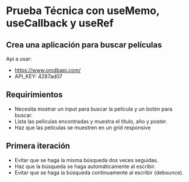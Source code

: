 # Prueba Técnica con useMemo, useCallback y useRef

## Crea una aplicación para buscar películas

Api a usar:

- https://www.omdbapi.com/
- API_KEY: 4287ad07

## Requirimientos

- Necesita mostrar un input para buscar la película y un botón para buscar.
- Lista las películas encontradas y muestra el título, año y poster.
- Haz que las películas se muestren en un grid responsive

## Primera iteración

- Evitar que se haga la misma búsqueda dos veces seguidas.
- Haz que la búsqueda se haga automáticamente al escribir.
- Evitar que se haga la búsqueda continuamente al escribir (debounce).
